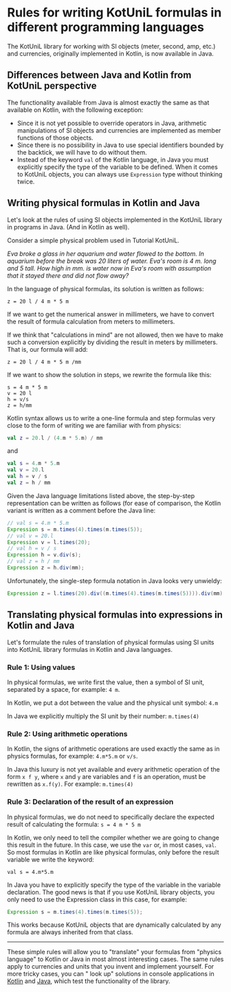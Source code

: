 # Rules for writing KotUniL formulas in different programming languages

The KotUniL library for working with SI objects (meter, second, amp, etc.) and currencies, 
originally implemented in Kotlin, is now available in Java.

## Differences between Java and Kotlin from KotUniL perspective

The functionality available from Java is almost exactly the same as that available on Kotlin, 
with the following exception:
- Since it is not yet possible to override operators in Java, arithmetic manipulations of SI objects and currencies are implemented as member functions of those objects.
- Since there is no possibility in Java to use special identifiers bounded by the backtick, we will have to do without them.
- Instead of the keyword ```val``` of the Kotlin language, in Java you must explicitly specify the type of the variable to be defined. When it comes to KotUniL objects, you can always use ```Expression``` type without thinking twice.

## Writing physical formulas in Kotlin and Java

Let's look at the rules of using SI objects implemented in the KotUniL library in programs in Java. (And in Kotlin as well).

Consider a simple physical problem used in Tutorial KotUniL.

*Eva broke a glass in her aquarium and water flowed to the bottom.
In aquarium before the break was 20 liters of water.
Eva's room is 4 m. long and 5 tall.
How high in mm. is water now in Eva's room with assumption that it stayed there and did not flow away?*



In the language of physical formulas, its solution is written as follows:
```
z = 20 l / 4 m * 5 m
```
If we want to get the numerical answer in millimeters, we have to convert the result of formula calculation from meters to millimeters.

If we think that "calculations in mind" are not allowed, then we have to make such a conversion explicitly by dividing the result in meters by millimeters. That is, our formula will add:
```
z = 20 l / 4 m * 5 m /mm
```

If we want to show the solution in steps, we rewrite the formula like this:

```
s = 4 m * 5 m
v = 20 l
h = v/s
z = h/mm
```

Kotlin syntax allows us to write a one-line formula and step formulas very close to the form of writing we are familiar with from physics:
```kotlin
val z = 20.l / (4.m * 5.m) / mm
```

and
```kotlin
val s = 4.m * 5.m
val v = 20.l
val h = v / s
val z = h / mm
```

Given the Java language limitations listed above, the step-by-step representation can be written as follows (for ease of comparison, the Kotlin variant is written as a comment before the Java line:
```java
// val s = 4.m * 5.m
Expression s = m.times(4).times(m.times(5));
// val v = 20.l
Expression v = l.times(20);
// val h = v / s
Expression h = v.div(s);
// val z = h / mm
Expression z = h.div(mm);
```

Unfortunately, the single-step formula notation in Java looks very unwieldy:
```java
Expression z = l.times(20).div((m.times(4).times(m.times(5)))).div(mm)
```
## Translating physical formulas into expressions in Kotlin and Java

Let's formulate the rules of translation of physical formulas using SI units into KotUniL library 
formulas in Kotlin and Java languages.

### Rule 1: Using values

In physical formulas, we write first the value, then a symbol of SI unit, separated by a space, 
for example: ```4 m```.

In Kotlin, we put a dot between the value and the physical unit symbol: ```4.m```

In Java we explicitly multiply the SI unit by their number: ```m.times(4)```

### Rule 2: Using arithmetic operations

In Kotlin, the signs of arithmetic operations are used exactly the same as in physics formulas, 
for example: ```4.m*5.m``` or ```v/s```.

In Java this luxury is not yet available and every arithmetic operation of the form ```x f y```, 
where ```x``` and ```y``` are variables and ```f``` is an operation, must be rewritten as ```x.f(y)```. 
For example: ```m.times(4)```

### Rule 3: Declaration of the result of an expression

In physical formulas, we do not need to specifically declare the expected result of calculating the 
formula: ```s = 4 m * 5 m```

In Kotlin, we only need to tell the compiler whether we are going to change this result in the future. 
In this case, we use the ```var``` or, in most cases, ```val```. 
So most formulas in Kotlin are like physical formulas, 
only before the result variable we write the keyword: 

```val s = 4.m*5.m```

In Java you have to explicitly specify the type of the variable in the variable declaration. The good news is that if you use KotUniL library objects, you only need to use the Expression class in this case, for example:
```java
Expression s = m.times(4).times(m.times(5));
```

This works because KotUniL objects that are dynamically calculated by any formula are always
inherited from that class.

***

These simple rules will allow you to "translate" your formulas from "physics language" to Kotlin or Java in most almost interesting cases.
The same rules apply to currencies and units that you invent and implement yourself.
For more tricky cases, you can " look up" solutions in console applications 
in [Kotlin](https://github.com/vsirotin/si-units/blob/3c426412ffaa64641c45bfb93b44051c981242fb/apps/jvm/kotlin-console ) 
and [Java](https://github.com/vsirotin/si-units/blob/3c426412ffaa64641c45bfb93b44051c981242fb/apps/jvm/java-console ), which test the functionality of the library.  